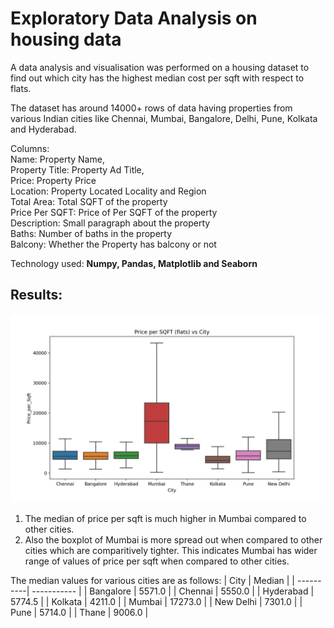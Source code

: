 # Exploratory Data Analysis on housing data

A data analysis and visualisation was performed on a housing dataset to find out which city has the highest median cost per sqft with respect to flats.

The dataset has around 14000+ rows of data having properties from various Indian cities like Chennai, Mumbai, Bangalore, Delhi, Pune, Kolkata and Hyderabad.

Columns: \
Name: Property Name, \
Property Title: Property Ad Title, \
Price: Property Price \
Location: Property Located Locality and Region \
Total Area: Total SQFT of the property \
Price Per SQFT: Price of Per SQFT of the property \
Description: Small paragraph about the property \
Baths: Number of baths in the property \
Balcony: Whether the Property has balcony or not 


Technology used: **Numpy, Pandas, Matplotlib and Seaborn**

## Results:
![](/result.jpg)

1. The median of price per sqft is much higher in Mumbai compared to other cities.
2. Also the boxplot of Mumbai is more spread out when compared to other cities which are comparitively tighter. This indicates Mumbai has wider range of values of price per sqft when compared to other cities.

The median values for various cities are as follows: 
| City      | Median |
| ----------| ----------- |
| Bangalore     | 5571.0             |
| Chennai       | 5550.0             |
| Hyderabad     |     5774.5         |
| Kolkata       |     4211.0         |
| Mumbai        |        17273.0     |
| New Delhi     |      7301.0        |
| Pune          |      5714.0        |
| Thane         |      9006.0        |
